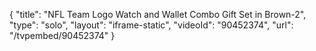{
    "title": "NFL Team Logo Watch and Wallet Combo Gift Set in Brown-2",
    "type": "solo",
    "layout": "iframe-static",
    "videoId": "90452374",
    "url": "\/tvpembed\/90452374"
}